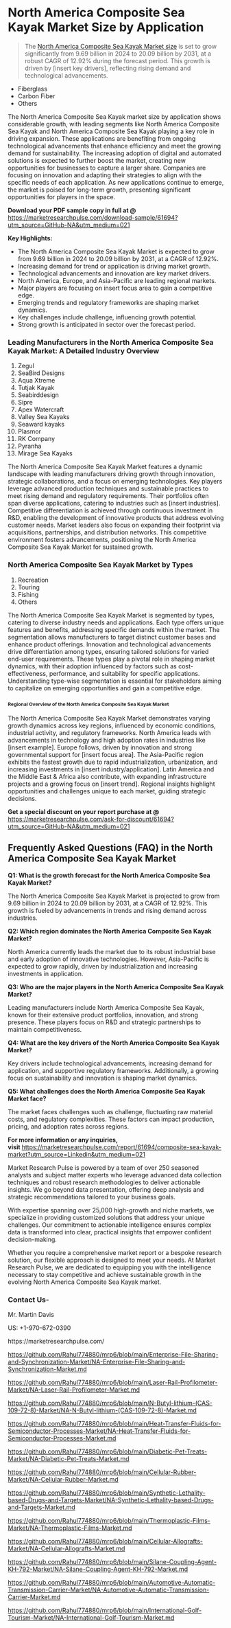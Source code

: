 <h1>North America Composite Sea Kayak Market&nbsp;Size by Application</h1><blockquote><p>The <a href="https://marketresearchpulse.com/download-sample/61694?utm_source=GitHub-NA&amp;utm_medium=021">North America Composite Sea Kayak Market size</a> is set to grow significantly from 9.69 billion in 2024 to 20.09 billion by 2031, at a robust CAGR of 12.92% during the forecast period. This growth is driven by [insert key drivers], reflecting rising demand and technological advancements.</p></blockquote><ul><li>Fiberglass<li> Carbon Fiber<li> Others</li></ul><p>The North America Composite Sea Kayak market size by application shows considerable growth, with leading segments like North America Composite Sea Kayak and North America Composite Sea Kayak playing a key role in driving expansion. These applications are benefiting from ongoing technological advancements that enhance efficiency and meet the growing demand for sustainability. The increasing adoption of digital and automated solutions is expected to further boost the market, creating new opportunities for businesses to capture a larger share. Companies are focusing on innovation and adapting their strategies to align with the specific needs of each application. As new applications continue to emerge, the market is poised for long-term growth, presenting significant opportunities for players in the space.</p><p><strong>Download your PDF sample copy in full at @ </strong><a href="https://marketresearchpulse.com/download-sample/61694?utm_source=GitHub-NA&amp;utm_medium=021">https://marketresearchpulse.com/download-sample/61694?utm_source=GitHub-NA&amp;utm_medium=021</a></p><p><strong>Key Highlights: </strong></p><ul><li>The North America Composite Sea Kayak Market is expected to grow from 9.69 billion in 2024 to 20.09 billion by 2031, at a CAGR of 12.92%.</li><li>Increasing demand for trend or application is driving market growth.</li><li>Technological advancements and innovation are key market drivers.</li><li>North America, Europe, and Asia-Pacific are leading regional markets.</li><li>Major players are focusing on insert focus area to gain a competitive edge.</li><li>Emerging trends and regulatory frameworks are shaping market dynamics.</li><li>Key challenges include challenge, influencing growth potential.</li><li>Strong growth is anticipated in sector over the forecast period.</li></ul><h3>Leading Manufacturers in the North America Composite Sea Kayak Market: A Detailed Industry Overview</h3><ol><li>Zegul</li><li>SeaBird Designs</li><li>Aqua Xtreme</li><li>Tutjak Kayak</li><li>Seabirddesign</li><li>Sipre</li><li>Apex Watercraft</li><li>Valley Sea Kayaks</li><li>Seaward kayaks</li><li>Plasmor</li><li>RK Company</li><li>Pyranha</li><li>Mirage Sea Kayaks</li></ol><div class="flex max-w-full flex-col flex-grow"><div class="min-h-8 text-message flex w-full flex-col items-end gap-2 whitespace-normal break-words [.text-message+&amp;]:mt-5" dir="auto" data-message-author-role="assistant" data-message-id="fd8432e4-4910-450d-b182-61b7bfb0a01f" data-message-model-slug="gpt-4o"><div class="flex w-full flex-col gap-1 empty:hidden first:pt-[3px]"><div class="markdown prose w-full break-words dark:prose-invert light"><p>The North America Composite Sea Kayak Market features a dynamic landscape with leading manufacturers driving growth through innovation, strategic collaborations, and a focus on emerging technologies. Key players leverage advanced production techniques and sustainable practices to meet rising demand and regulatory requirements. Their portfolios often span diverse applications, catering to industries such as [insert industries]. Competitive differentiation is achieved through continuous investment in R&amp;D, enabling the development of innovative products that address evolving customer needs. Market leaders also focus on expanding their footprint via acquisitions, partnerships, and distribution networks. This competitive environment fosters advancements, positioning the North America Composite Sea Kayak Market for sustained growth.</p></div></div></div></div><h3>North America Composite Sea Kayak Market by Types</h3><ol><li>Recreation<li> Touring<li> Fishing<li> Others</li></ol><div class="flex max-w-full flex-col flex-grow"><div class="min-h-8 text-message flex w-full flex-col items-end gap-2 whitespace-normal break-words [.text-message+&amp;]:mt-5" dir="auto" data-message-author-role="assistant" data-message-id="084470be-0bb7-4664-bddf-5156b4f41249" data-message-model-slug="gpt-4o-mini"><div class="flex w-full flex-col gap-1 empty:hidden first:pt-[3px]"><div class="markdown prose w-full break-words dark:prose-invert light"><p>The North America Composite Sea Kayak Market is segmented by types, catering to diverse industry needs and applications. Each type offers unique features and benefits, addressing specific demands within the market. The segmentation allows manufacturers to target distinct customer bases and enhance product offerings. Innovation and technological advancements drive differentiation among types, ensuring tailored solutions for varied end-user requirements. These types play a pivotal role in shaping market dynamics, with their adoption influenced by factors such as cost-effectiveness, performance, and suitability for specific applications. Understanding type-wise segmentation is essential for stakeholders aiming to capitalize on emerging opportunities and gain a competitive edge.</p></div></div></div></div><h3><span style="font-size: 11px;">Regional Overview of the North America Composite Sea Kayak Market</span></h3><div class="flex max-w-full flex-col flex-grow"><div class="min-h-8 text-message flex w-full flex-col items-end gap-2 whitespace-normal break-words [.text-message+&amp;]:mt-5" dir="auto" data-message-author-role="assistant" data-message-id="e9038762-ce64-4e30-91c9-9bd413514231" data-message-model-slug="gpt-4o-mini"><div class="flex w-full flex-col gap-1 empty:hidden first:pt-[3px]"><div class="markdown prose w-full break-words dark:prose-invert light"><p>The North America Composite Sea Kayak Market demonstrates varying growth dynamics across key regions, influenced by economic conditions, industrial activity, and regulatory frameworks. North America leads with advancements in technology and high adoption rates in industries like [insert example]. Europe follows, driven by innovation and strong governmental support for [insert focus area]. The Asia-Pacific region exhibits the fastest growth due to rapid industrialization, urbanization, and increasing investments in [insert industry/application]. Latin America and the Middle East &amp; Africa also contribute, with expanding infrastructure projects and a growing focus on [insert trend]. Regional insights highlight opportunities and challenges unique to each market, guiding strategic decisions.</p></div></div></div></div><p><strong>Get a special discount on your report purchase at @ </strong><a href="https://marketresearchpulse.com/ask-for-discount/61694?utm_source=GitHub-NA&amp;utm_medium=021">https://marketresearchpulse.com/ask-for-discount/61694?utm_source=GitHub-NA&amp;utm_medium=021</a></p><h2>Frequently Asked Questions (FAQ) in the North America Composite Sea Kayak Market</h2><p><strong>Q1: What is the growth forecast for the North America Composite Sea Kayak Market?</strong></p><p>The North America Composite Sea Kayak Market is projected to grow from 9.69 billion in 2024 to 20.09 billion by 2031, at a CAGR of 12.92%. This growth is fueled by advancements in trends and rising demand across industries.</p><p><strong>Q2: Which region dominates the North America Composite Sea Kayak Market?</strong></p><p>North America currently leads the market due to its robust industrial base and early adoption of innovative technologies. However, Asia-Pacific is expected to grow rapidly, driven by industrialization and increasing investments in application.</p><p><strong>Q3: Who are the major players in the North America Composite Sea Kayak Market?</strong></p><p>Leading manufacturers include North America Composite Sea Kayak, known for their extensive product portfolios, innovation, and strong presence. These players focus on R&amp;D and strategic partnerships to maintain competitiveness.</p><p><strong>Q4: What are the key drivers of the North America Composite Sea Kayak Market?</strong></p><p>Key drivers include technological advancements, increasing demand for application, and supportive regulatory frameworks. Additionally, a growing focus on sustainability and innovation is shaping market dynamics.</p><p><strong>Q5: What challenges does the North America Composite Sea Kayak Market face?</strong></p><p>The market faces challenges such as challenge, fluctuating raw material costs, and regulatory complexities. These factors can impact production, pricing, and adoption rates across regions.</p><p><strong>For more information or any inquiries, visit&nbsp;</strong><a href="https://marketresearchpulse.com/report/61694/composite-sea-kayak-market?utm_source=Linkedin&utm_medium=021">https://marketresearchpulse.com/report/61694/composite-sea-kayak-market?utm_source=Linkedin&utm_medium=021</a></p><p>Market Research Pulse is powered by a team of over 250 seasoned analysts and subject matter experts who leverage advanced data collection techniques and robust research methodologies to deliver actionable insights. We go beyond data presentation, offering deep analysis and strategic recommendations tailored to your business goals.</p><p>With expertise spanning over 25,000 high-growth and niche markets, we specialize in providing customized solutions that address your unique challenges. Our commitment to actionable intelligence ensures complex data is transformed into clear, practical insights that empower confident decision-making.</p><p>Whether you require a comprehensive market report or a bespoke research solution, our flexible approach is designed to meet your needs. At Market Research Pulse, we are dedicated to equipping you with the intelligence necessary to stay competitive and achieve sustainable growth in the evolving North America Composite Sea Kayak market.</p><h3><strong>Contact Us-</strong></h3><p>Mr. Martin Davis</p><p>US: +1-970-672-0390</p><p>https://marketresearchpulse.com/</p><p><a href="https://github.com/Rahul774880/mrp6/blob/main/Enterprise-File-Sharing-and-Synchronization-Market/NA-Enterprise-File-Sharing-and-Synchronization-Market.md">https://github.com/Rahul774880/mrp6/blob/main/Enterprise-File-Sharing-and-Synchronization-Market/NA-Enterprise-File-Sharing-and-Synchronization-Market.md</a></p><p><a href="https://github.com/Rahul774880/mrp6/blob/main/Laser-Rail-Profilometer-Market/NA-Laser-Rail-Profilometer-Market.md">https://github.com/Rahul774880/mrp6/blob/main/Laser-Rail-Profilometer-Market/NA-Laser-Rail-Profilometer-Market.md</a></p><p><a href="https://github.com/Rahul774880/mrp6/blob/main/N-Butyl-lithium-(CAS-109-72-8)-Market/NA-N-Butyl-lithium-(CAS-109-72-8)-Market.md">https://github.com/Rahul774880/mrp6/blob/main/N-Butyl-lithium-(CAS-109-72-8)-Market/NA-N-Butyl-lithium-(CAS-109-72-8)-Market.md</a></p><p><a href="https://github.com/Rahul774880/mrp6/blob/main/Heat-Transfer-Fluids-for-Semiconductor-Processes-Market/NA-Heat-Transfer-Fluids-for-Semiconductor-Processes-Market.md">https://github.com/Rahul774880/mrp6/blob/main/Heat-Transfer-Fluids-for-Semiconductor-Processes-Market/NA-Heat-Transfer-Fluids-for-Semiconductor-Processes-Market.md</a></p><p><a href="https://github.com/Rahul774880/mrp6/blob/main/Diabetic-Pet-Treats-Market/NA-Diabetic-Pet-Treats-Market.md">https://github.com/Rahul774880/mrp6/blob/main/Diabetic-Pet-Treats-Market/NA-Diabetic-Pet-Treats-Market.md</a></p><p><a href="https://github.com/Rahul774880/mrp6/blob/main/Cellular-Rubber-Market/NA-Cellular-Rubber-Market.md">https://github.com/Rahul774880/mrp6/blob/main/Cellular-Rubber-Market/NA-Cellular-Rubber-Market.md</a></p><p><a href="https://github.com/Rahul774880/mrp6/blob/main/Synthetic-Lethality-based-Drugs-and-Targets-Market/NA-Synthetic-Lethality-based-Drugs-and-Targets-Market.md">https://github.com/Rahul774880/mrp6/blob/main/Synthetic-Lethality-based-Drugs-and-Targets-Market/NA-Synthetic-Lethality-based-Drugs-and-Targets-Market.md</a></p><p><a href="https://github.com/Rahul774880/mrp6/blob/main/Thermoplastic-Films-Market/NA-Thermoplastic-Films-Market.md">https://github.com/Rahul774880/mrp6/blob/main/Thermoplastic-Films-Market/NA-Thermoplastic-Films-Market.md</a></p><p><a href="https://github.com/Rahul774880/mrp6/blob/main/Cellular-Allografts-Market/NA-Cellular-Allografts-Market.md">https://github.com/Rahul774880/mrp6/blob/main/Cellular-Allografts-Market/NA-Cellular-Allografts-Market.md</a></p><p><a href="https://github.com/Rahul774880/mrp6/blob/main/Silane-Coupling-Agent-KH-792-Market/NA-Silane-Coupling-Agent-KH-792-Market.md">https://github.com/Rahul774880/mrp6/blob/main/Silane-Coupling-Agent-KH-792-Market/NA-Silane-Coupling-Agent-KH-792-Market.md</a></p><p><a href="https://github.com/Rahul774880/mrp6/blob/main/Automotive-Automatic-Transmission-Carrier-Market/NA-Automotive-Automatic-Transmission-Carrier-Market.md">https://github.com/Rahul774880/mrp6/blob/main/Automotive-Automatic-Transmission-Carrier-Market/NA-Automotive-Automatic-Transmission-Carrier-Market.md</a></p><p><a href="https://github.com/Rahul774880/mrp6/blob/main/International-Golf-Tourism-Market/NA-International-Golf-Tourism-Market.md">https://github.com/Rahul774880/mrp6/blob/main/International-Golf-Tourism-Market/NA-International-Golf-Tourism-Market.md</a></p>
